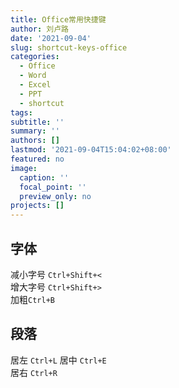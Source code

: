```yaml
---
title: Office常用快捷键
author: 刘卢路
date: '2021-09-04'
slug: shortcut-keys-office
categories:
  - Office
  - Word
  - Excel
  - PPT
  - shortcut
tags: 
subtitle: ''
summary: ''
authors: []
lastmod: '2021-09-04T15:04:02+08:00'
featured: no
image:
  caption: ''
  focal_point: ''
  preview_only: no
projects: []
---
```

## 字体
减小字号 `Ctrl+Shift+<`  
增大字号 `Ctrl+Shift+>`  
加粗`Ctrl+B`  


## 段落
居左 `Ctrl+L`
居中 `Ctrl+E`  
居右 `Ctrl+R`




